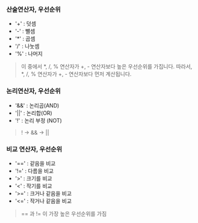 ### 산술연산자, 우선순위
- '+' : 덧셈 
- '-' : 뺄셈
- '*' : 곱셈
- '/' : 나눗셈
- '%' : 나머지 
> 이 중에서 *, /, % 연산자가 +, - 연산자보다 높은 우선순위를 가집니다. 따라서, *, /, % 연산자가 +, - 연산자보다 먼저 계산됩니다.
### 논리연산자, 우선순위 
- '&&' : 논리곱(AND)
- '||' : 논리합(OR) 
- '!' : 논리 부정 (NOT)
> ! -> && -> || 
### 비교 연산자, 우선순위 
- '==' : 같음을 비교 
-  '!=' : 다름을 비교 
- '>' : 크기를 비교 
- '<' : 작기를 비교 
- '>=' : 크거나 같음을 비교 
- '<=' : 작거나 같음을 비교 

> == 과 != 이 가장 높은 우선순위를 가짐 

